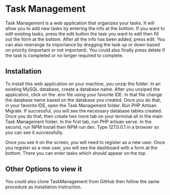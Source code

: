 # Task Management

Task Management is a web application that organizes your tasks. It will allow you to add new tasks by entering the info at the bottom. If you want to edit existing tasks, press the edit button the task you want to edit then fill out the form at the bottom. After all the info has been added, press edit. You can also rearrange its importance by dragging the task up or down based on priority (important or not important). You could also finally press delete if the task is completed or no longer required to complete.

## Installation

To install this web application on your machine, you unzip the folder. In an existing MySQL database, create a database name. After you unziped the application, click on the .env file using your favorite IDE. In that file change the database name based on the database you created. Once you do that, in your favorite IDE, open the Task Management folder. Run PHP Artisan Migrate. If successful, you will see the necessary database tables created. Once you do that, then create two more tab on your terminal all in the main Task Management folder. In the first tab, run PHP artisan serve. In the second, run NPM Install then NPM run dev. Type 127.0.0.1 in a browser so you can see it successfully.

Once you see it on the screen, you will need to register as a new user. Once you register as a new user, you will see the dashboard with a form at the bottom. There you can enter tasks which should appear on the top.

## Other Options to view it

You could also clone TaskManagement from GitHub then follow the same procedure as installation instruction.
